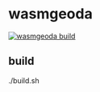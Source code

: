 # wasmgeoda

[![wasmgeoda build](https://github.com/lixun910/wasmgeoda/actions/workflows/build.yml/badge.svg)](https://github.com/lixun910/wasmgeoda/actions/workflows/build.yml)
 
## build

./build.sh
